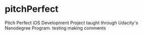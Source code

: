 # pitchPerfect
Pitch Perfect iOS Development Project taught through Udacity's Nanodegree Program. 
testing making comments
